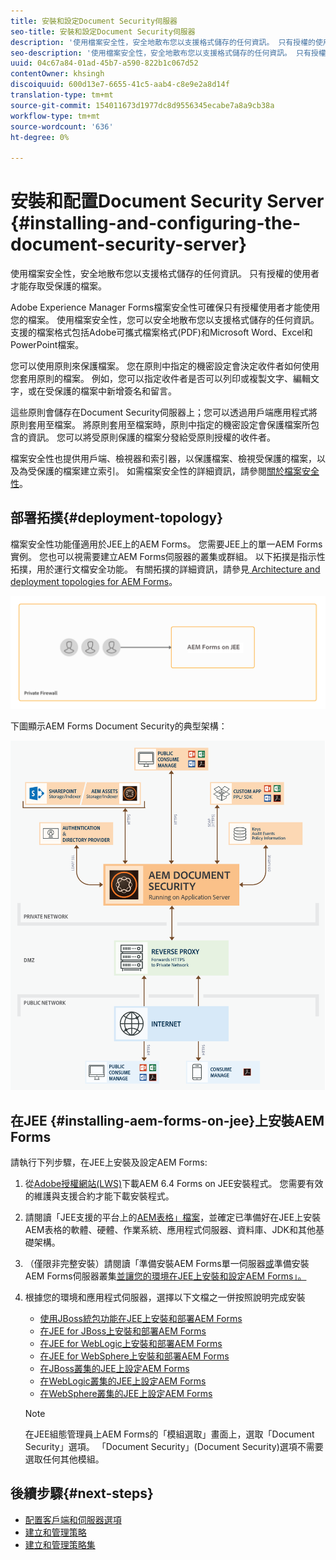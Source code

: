 ```yaml
---
title: 安裝和設定Document Security伺服器
seo-title: 安裝和設定Document Security伺服器
description: '使用檔案安全性，安全地散布您以支援格式儲存的任何資訊。 只有授權的使用者才能存取受保護的檔案。 '
seo-description: '使用檔案安全性，安全地散布您以支援格式儲存的任何資訊。 只有授權的使用者才能存取受保護的檔案。 '
uuid: 04c67a84-01ad-45b7-a590-822b1c067d52
contentOwner: khsingh
discoiquuid: 600d13e7-6655-41c5-aab4-c8e9e2a8d14f
translation-type: tm+mt
source-git-commit: 154011673d1977dc8d9556345ecabe7a8a9cb38a
workflow-type: tm+mt
source-wordcount: '636'
ht-degree: 0%

---
```



# 安裝和配置Document Security Server {#installing-and-configuring-the-document-security-server}

使用檔案安全性，安全地散布您以支援格式儲存的任何資訊。 只有授權的使用者才能存取受保護的檔案。

Adobe Experience Manager Forms檔案安全性可確保只有授權使用者才能使用您的檔案。 使用檔案安全性，您可以安全地散布您以支援格式儲存的任何資訊。 支援的檔案格式包括Adobe可攜式檔案格式(PDF)和Microsoft Word、Excel和PowerPoint檔案。

您可以使用原則來保護檔案。 您在原則中指定的機密設定會決定收件者如何使用您套用原則的檔案。 例如，您可以指定收件者是否可以列印或複製文字、編輯文字，或在受保護的檔案中新增簽名和留言。

這些原則會儲存在Document Security伺服器上；您可以透過用戶端應用程式將原則套用至檔案。 將原則套用至檔案時，原則中指定的機密設定會保護檔案所包含的資訊。 您可以將受原則保護的檔案分發給受原則授權的收件者。

檔案安全性也提供用戶端、檢視器和索引器，以保護檔案、檢視受保護的檔案，以及為受保護的檔案建立索引。 如需檔案安全性的詳細資訊，請參閱[關於檔案安全性](/help/forms/using/admin-help/document-security.md)。

## 部署拓撲{#deployment-topology}

檔案安全性功能僅適用於JEE上的AEM Forms。 您需要JEE上的單一AEM Forms實例。 您也可以視需要建立AEM Forms伺服器的叢集或群組。 以下拓撲是指示性拓撲，用於運行文檔安全功能。 有關拓撲的詳細資訊，請參見[ Architecture and deployment topologies for AEM Forms](aem-forms-architecture-deployment.md)。

<!--fix above link-->

![](do-not-localize/document-security-server_topology.png)

下圖顯示AEM Forms Document Security的典型架構：

![](do-not-localize/document-security-typical-environment.png)

## 在JEE {#installing-aem-forms-on-jee}上安裝AEM Forms

請執行下列步驟，在JEE上安裝及設定AEM Forms:

1. 從[Adobe授權網站(LWS)](https://licensing.adobe.com/)下載AEM 6.4 Forms on JEE安裝程式。 您需要有效的維護與支援合約才能下載安裝程式。
1. 請閱讀「JEE支援的平台上的[AEM表格」檔案](/help/forms/using/aem-forms-jee-supported-platforms.md)，並確定已準備好在JEE上安裝AEM表格的軟體、硬體、作業系統、應用程式伺服器、資料庫、JDK和其他基礎架構。
1. （僅限非完整安裝）請閱讀「準備安裝AEM Forms單一伺服器[或](https://www.adobe.com/go/learn_aemforms_prepareInstallsingle_64)準備安裝AEM Forms伺服器叢集[並讓您的環境在JEE上安裝和設定AEM Forms」。](https://www.adobe.com/go/learn_aemforms_prepareInstallcluster_64)
1. 根據您的環境和應用程式伺服器，選擇以下文檔之一併按照說明完成安裝

   * [使用JBoss統包功能在JEE上安裝和部署AEM Forms](https://www.adobe.com/go/learn_aemforms_installTurnkey_64)
   * [在JEE for JBoss上安裝和部署AEM Forms](https://www.adobe.com/go/learn_aemforms_installJBoss_64)
   * [在JEE for WebLogic上安裝和部署AEM Forms](https://www.adobe.com/go/learn_aemforms_installWebLogic_64)
   * [在JEE for WebSphere上安裝和部署AEM Forms](https://www.adobe.com/go/learn_aemforms_installWebSphere_64)
   * [在JBoss叢集的JEE上設定AEM Forms](https://www.adobe.com/go/learn_aemforms_clusterJBoss_64)
   * [在WebLogic叢集的JEE上設定AEM Forms](https://www.adobe.com/go/learn_aemforms_clusterWebLogic_64)
   * [在WebSphere叢集的JEE上設定AEM Forms](https://www.adobe.com/go/learn_aemforms_clusterWebSphere_64)

   >[!NOTE]
   >
   >在JEE組態管理員上AEM Forms的「模組選取」畫面上，選取「Document Security」選項。 「Document Security」(Document Security)選項不需要選取任何其他模組。

## 後續步驟{#next-steps}

* [配置客戶端和伺服器選項](/help/forms/using/admin-help/configuring-client-server-options.md)
* [建立和管理策略](/help/forms/using/admin-help/creating-policies.md)
* [建立和管理策略集](/help/forms/using/admin-help/creating-policy-sets.md)
